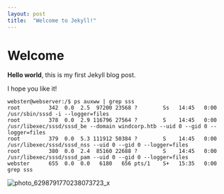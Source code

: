 ```yaml
---
layout: post
title:  "Welcome to Jekyll!"
---
```


# Welcome

**Hello world**, this is my first Jekyll blog post.

I hope you like it!

```shell
webster@webserver:/$ ps auxww | grep sss
root         342  0.0  2.5  97200 23568 ?        Ss   14:45   0:00 /usr/sbin/sssd -i --logger=files
root         378  0.0  2.9 116796 27564 ?        S    14:45   0:00 /usr/libexec/sssd/sssd_be --domain windcorp.htb --uid 0 --gid 0 --logger=files
root         379  0.0  5.3 111912 50384 ?        S    14:45   0:00 /usr/libexec/sssd/sssd_nss --uid 0 --gid 0 --logger=files
root         380  0.0  2.4  85160 22688 ?        S    14:45   0:00 /usr/libexec/sssd/sssd_pam --uid 0 --gid 0 --logger=files
webster      655  0.0  0.0   6180   656 pts/1    S+   15:35   0:00 grep sss
```
![photo_6298791770238073723_x](https://github.com/Unc3nny02/unc3nny02.github.io/assets/127601349/e64142a2-f61c-4e99-b209-538875664c67)
